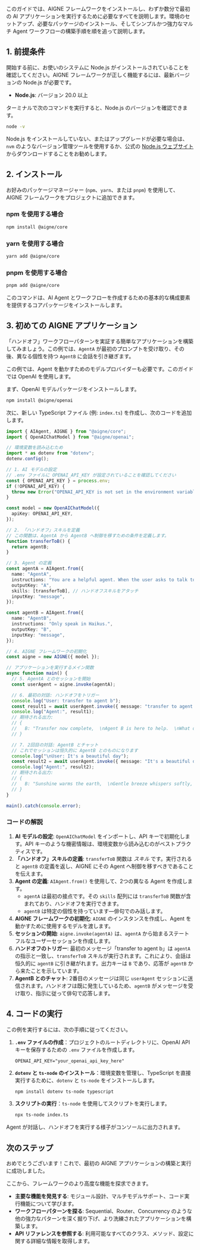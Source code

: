 このガイドでは、AIGNE フレームワークをインストールし、わずか数分で最初の AI アプリケーションを実行するために必要なすべてを説明します。環境のセットアップ、必要なパッケージのインストール、そしてシンプルかつ強力なマルチ Agent ワークフローの構築手順を順を追って説明します。

## 1. 前提条件

開始する前に、お使いのシステムに Node.js がインストールされていることを確認してください。AIGNE フレームワークが正しく機能するには、最新バージョンの Node.js が必要です。

*   **Node.js**: バージョン 20.0 以上

ターミナルで次のコマンドを実行すると、Node.js のバージョンを確認できます。

```bash
node -v
```

Node.js をインストールしていない、またはアップグレードが必要な場合は、`nvm` のようなバージョン管理ツールを使用するか、公式の [Node.js ウェブサイト](https://nodejs.org/) からダウンロードすることをお勧めします。

## 2. インストール

お好みのパッケージマネージャー (`npm`、`yarn`、または `pnpm`) を使用して、AIGNE フレームワークをプロジェクトに追加できます。

### npm を使用する場合

```bash
npm install @aigne/core
```

### yarn を使用する場合

```bash
yarn add @aigne/core
```

### pnpm を使用する場合

```bash
pnpm add @aigne/core
```

このコマンドは、AI Agent とワークフローを作成するための基本的な構成要素を提供するコアパッケージをインストールします。

## 3. 初めての AIGNE アプリケーション

「ハンドオフ」ワークフローパターンを実証する簡単なアプリケーションを構築してみましょう。この例では、`AgentA` が最初のプロンプトを受け取り、その後、異なる個性を持つ `AgentB` に会話を引き継ぎます。

この例では、Agent を動かすためのモデルプロバイダーも必要です。このガイドでは OpenAI を使用します。

まず、OpenAI モデルパッケージをインストールします。

```bash
npm install @aigne/openai
```

次に、新しい TypeScript ファイル (例: `index.ts`) を作成し、次のコードを追加します。

```ts
import { AIAgent, AIGNE } from "@aigne/core";
import { OpenAIChatModel } from "@aigne/openai";

// 環境変数を読み込むため
import * as dotenv from "dotenv";
dotenv.config();

// 1. AI モデルの設定
// .env ファイルに OPENAI_API_KEY が設定されていることを確認してください
const { OPENAI_API_KEY } = process.env;
if (!OPENAI_API_KEY) {
  throw new Error("OPENAI_API_KEY is not set in the environment variables.");
}

const model = new OpenAIChatModel({
  apiKey: OPENAI_API_KEY,
});

// 2. 「ハンドオフ」スキルを定義
// この関数は、AgentA から AgentB へ制御を移すための条件を定義します。
function transferToB() {
  return agentB;
}

// 3. Agent の定義
const agentA = AIAgent.from({
  name: "AgentA",
  instructions: "You are a helpful agent. When the user asks to talk to agent b, use the transferToB skill.",
  outputKey: "A",
  skills: [transferToB], // ハンドオフスキルをアタッチ
  inputKey: "message",
});

const agentB = AIAgent.from({
  name: "AgentB",
  instructions: "Only speak in Haikus.",
  outputKey: "B",
  inputKey: "message",
});

// 4. AIGNE フレームワークの初期化
const aigne = new AIGNE({ model });

// アプリケーションを実行するメイン関数
async function main() {
  // 5. AgentA とのセッションを開始
  const userAgent = aigne.invoke(agentA);

  // 6. 最初の対話: ハンドオフをトリガー
  console.log("User: transfer to agent b");
  const result1 = await userAgent.invoke({ message: "transfer to agent b" });
  console.log("Agent:", result1);
  // 期待される出力:
  // {
  //   B: "Transfer now complete,  \nAgent B is here to help.  \nWhat do you need, friend?",
  // }

  // 7. 2回目の対話: AgentB とチャット
  // これでセッションは恒久的に AgentB とのものになります
  console.log("\nUser: It's a beautiful day");
  const result2 = await userAgent.invoke({ message: "It's a beautiful day" });
  console.log("Agent:", result2);
  // 期待される出力:
  // {
  //   B: "Sunshine warms the earth,  \nGentle breeze whispers softly,  \nNature sings with joy.  ",
  // }
}

main().catch(console.error);
```

### コードの解説

1.  **AI モデルの設定**: `OpenAIChatModel` をインポートし、API キーで初期化します。API キーのような機密情報は、環境変数から読み込むのがベストプラクティスです。
2.  **「ハンドオフ」スキルの定義**: `transferToB` 関数は *スキル* です。実行されると `agentB` の定義を返し、AIGNE にその Agent へ制御を移すべきであることを伝えます。
3.  **Agent の定義**: `AIAgent.from()` を使用して、2つの異なる Agent を作成します。
    *   `agentA` は最初の接点です。その `skills` 配列には `transferToB` 関数が含まれており、ハンドオフを実行できます。
    *   `agentB` は特定の個性を持っています—俳句でのみ話します。
4.  **AIGNE フレームワークの初期化**: `AIGNE` のインスタンスを作成し、Agent を動かすために使用するモデルを渡します。
5.  **セッションの開始**: `aigne.invoke(agentA)` は、`agentA` から始まるステートフルなユーザーセッションを作成します。
6.  **ハンドオフのトリガー**: 最初のメッセージ「transfer to agent b」は `agentA` の指示と一致し、`transferToB` スキルが実行されます。これにより、会話は恒久的に `agentB` に引き継がれます。出力キーは `B` であり、応答が `agentB` から来たことを示しています。
7.  **AgentB とのチャット**: 2番目のメッセージは同じ `userAgent` セッションに送信されます。ハンドオフは既に発生しているため、`agentB` がメッセージを受け取り、指示に従って俳句で応答します。

## 4. コードの実行

この例を実行するには、次の手順に従ってください。

1.  **`.env` ファイルの作成**：プロジェクトのルートディレクトリに、OpenAI API キーを保存するための `.env` ファイルを作成します。
    ```
    OPENAI_API_KEY="your_openai_api_key_here"
    ```

2.  **`dotenv` と `ts-node` のインストール**：環境変数を管理し、TypeScript を直接実行するために、`dotenv` と `ts-node` をインストールします。
    ```bash
    npm install dotenv ts-node typescript
    ```

3.  **スクリプトの実行**：`ts-node` を使用してスクリプトを実行します。
    ```bash
    npx ts-node index.ts
    ```

Agent が対話し、ハンドオフを実行する様子がコンソールに出力されます。

## 次のステップ

おめでとうございます！これで、最初の AIGNE アプリケーションの構築と実行に成功しました。

ここから、フレームワークのより高度な機能を探求できます。

*   **主要な機能を発見する**: モジュール設計、マルチモデルサポート、コード実行機能について学びます。
*   **ワークフローパターンを探る**: Sequential、Router、Concurrency のような他の強力なパターンを深く掘り下げ、より洗練されたアプリケーションを構築します。
*   **API リファレンスを参照する**: 利用可能なすべてのクラス、メソッド、設定に関する詳細な情報を取得します。